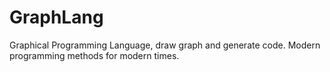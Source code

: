 # GraphLang
Graphical Programming Language, draw graph and generate code. Modern programming methods for modern times.
